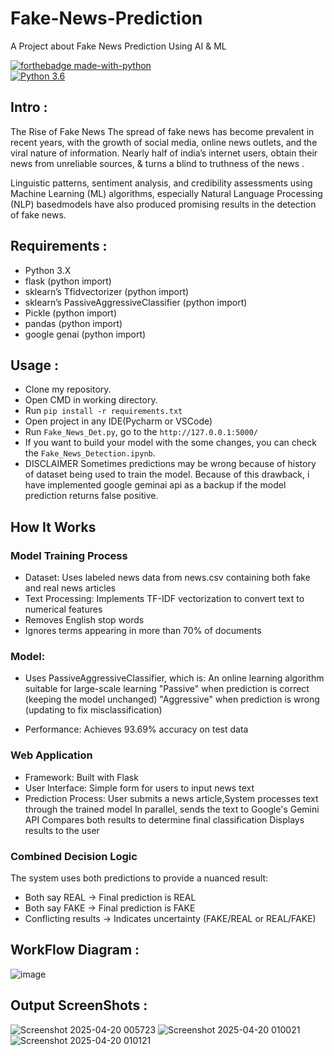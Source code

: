# Fake-News-Prediction
A Project about Fake News Prediction Using AI &amp; ML

[![forthebadge made-with-python](http://ForTheBadge.com/images/badges/made-with-python.svg)](https://www.python.org/)                 
[![Python 3.6](https://img.shields.io/badge/python-3.6-blue.svg)](https://www.python.org/downloads/release/python-360/) 

## Intro : 
The Rise of Fake News The spread of fake news has become
prevalent in recent years, with the growth of social media,
online news outlets, and the viral nature of information. Nearly
half of india’s internet users, obtain their news from unreliable
sources, & turns a blind to truthness of the news .

Linguistic patterns, sentiment analysis, and credibility assessments using Machine Learning (ML) algorithms, especially Natural Language Processing (NLP) basedmodels have
also produced promising results in the detection of fake news.

## Requirements : 
- Python 3.X
- flask (python import)
- sklearn’s Tfidvectorizer (python import)
- sklearn’s PassiveAggressiveClassifier (python import)
- Pickle (python import)
- pandas (python import)
- google genai (python import)

## Usage : 
- Clone my repository.
- Open CMD in working directory.
- Run `pip install -r requirements.txt`
- Open project in any IDE(Pycharm or VSCode)
- Run `Fake_News_Det.py`, go to the `http://127.0.0.1:5000/`
- If you want to build your model with the some changes, you can check the `Fake_News_Detection.ipynb`.
- DISCLAIMER Sometimes predictions may be wrong because of history of dataset being used to train the model. Because of this drawback, i have implemented google geminai api as a backup if the model prediction returns false positive.

## How It Works
### Model Training Process

- Dataset: Uses labeled news data from news.csv containing both fake and real news articles
- Text Processing: Implements TF-IDF vectorization to convert text to numerical features
- Removes English stop words
-  Ignores terms appearing in more than 70% of documents


### Model: 
- Uses PassiveAggressiveClassifier, which is:
An online learning algorithm suitable for large-scale learning
"Passive" when prediction is correct (keeping the model unchanged)
"Aggressive" when prediction is wrong (updating to fix misclassification)

- Performance: Achieves 93.69% accuracy on test data

### Web Application
- Framework: Built with Flask
- User Interface: Simple form for users to input news text
- Prediction Process: User submits a news article,System processes text through the trained model
In parallel, sends the text to Google's Gemini API
Compares both results to determine final classification
Displays results to the user



### Combined Decision Logic
The system uses both predictions to provide a nuanced result:

- Both say REAL → Final prediction is REAL
- Both say FAKE → Final prediction is FAKE
- Conflicting results → Indicates uncertainty (FAKE/REAL or REAL/FAKE)

## WorkFlow Diagram :
![image](https://github.com/user-attachments/assets/9c4290a2-f9f6-4b78-8f37-940635dd9714)

## Output ScreenShots : 
![Screenshot 2025-04-20 005723](https://github.com/user-attachments/assets/02d3914a-7e9d-46e5-a4bc-935be812a68e)
![Screenshot 2025-04-20 010021](https://github.com/user-attachments/assets/954d602b-2311-446a-b24b-23216ef2ea56)
![Screenshot 2025-04-20 010121](https://github.com/user-attachments/assets/7ca3c706-6d99-4ad0-ba54-a4258c762c49)


